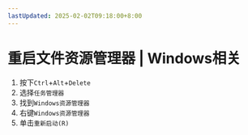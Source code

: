 ```yaml
---
lastUpdated: 2025-02-02T09:18:00+8:00
---
```


# 重启文件资源管理器 | Windows相关

1. 按下```Ctrl```+```Alt```+```Delete```
2. 选择```任务管理器```
3. 找到```Windows资源管理器```
4. 右键```Windows资源管理器```
5. 单击```重新启动(R)```